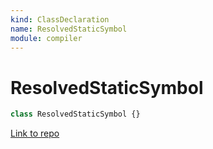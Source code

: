```yaml
---
kind: ClassDeclaration
name: ResolvedStaticSymbol
module: compiler
---
```


# ResolvedStaticSymbol

```ts
class ResolvedStaticSymbol {}
```

[Link to repo](https://github.com/timdeschryver/angular/blob/master/packages/compiler/src/aot/static_symbol_resolver.ts#L17-L19)
